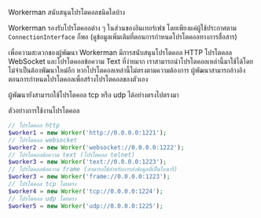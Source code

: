 Workerman สนับสนุนโปรโตคอลชนิดใดบ้าง

Workerman รองรับโปรโตคอลต่าง ๆ ในส่วนของอินเทอร์เฟซ โดยเพียงแค่ผู้ใช้ประกาศตาม ```ConnectionInterface``` ก็พอ (ดูข้อมูลเพิ่มเติมที่ตอนการกำหนดโปรโตคอลทางการสื่อสาร)

เพื่อความสะดวกของผู้พัฒนา  Workerman มีการสนับสนุนโปรโตคอล HTTP โปรโตคอล WebSocket และโปรโตคอลข้อความ Text ที่ง่ายมาก เราสามารถนำโปรโตคอลเหล่านี้มาใช้ได้โดยไม่จำเป็นต้องพัฒนาใหม่อีก หากโปรโตคอลเหล่านี้ไม่ตรงตามความต้องการ ผู้พัฒนาสามารถอ้างอิงตอนการกำหนดโปรโตคอลเพื่อสร้างโปรโตคอลของตัวเอง

ผู้พัฒนายังสามารถใช้โปรโตคอล tcp หรือ udp ได้อย่างตรงไปตรงมา

ตัวอย่างการใช้งานโปรโตคอล
```php
// โปรโตคอล http
$worker1 = new Worker('http://0.0.0.0:1221');
// โปรโตคอล websocket
$worker2 = new Worker('websocket://0.0.0.0:1222');
// โปรโตคอลข้อความ text (โปรโตคอล telnet)
$worker3 = new Worker('text://0.0.0.0:1223');
// โปรโตคอลข้อความ frame (สามารถใช้สำหรับการส่งข้อมูลที่เป็นไบนารี)
$worker3 = new Worker('frame://0.0.0.0:1223');
// โปรโตคอล tcp โดยตรง
$worker4 = new Worker('tcp://0.0.0.0:1224');
// โปรโตคอล udp โดยตรง
$worker5 = new Worker('udp://0.0.0.0:1225');
```
